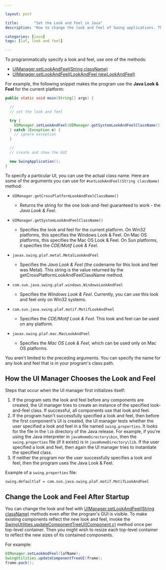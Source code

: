 ```yaml
---

layout: post

title:       "Set the Look and Feel in Java"
description: "How to change the look and feel of Swing applications. The 'look' of an application refers to its appearance. The 'feel' refers to how the widgets behave."

categories: [java]
tags: [laf, look and feel]

---
```



To programmatically specify a look and feel, use one of the methods:
- [UIManager.setLookAndFeel(String className)](http://docs.oracle.com/javase/7/docs/api/javax/swing/UIManager.html#setLookAndFeel(java.lang.String))
- [UIManager.setLookAndFeel(LookAndFeel newLookAndFeel)](http://docs.oracle.com/javase/7/docs/api/javax/swing/UIManager.html#setLookAndFeel(javax.swing.LookAndFeel))

For example, the following snippet makes the program use the **Java Look & Feel** for the current platform:

```java
public static void main(String[] args) {

  //
  // set the look and feel

  try {
    UIManager.setLookAndFeel(UIManager.getSystemLookAndFeelClassName());
  } catch (Exception e) {
    // ignore exception
  }

  //
  // create and show the GUI

  new SwingApplication();
}
```

To specify a particular UI, you can use the actual class name.
Here are some of the arguments you can use for `#setLookAndFeel(String className)` method:

- `UIManager.getCrossPlatformLookAndFeelClassName()`
	- Returns the string for the one look-and-feel guaranteed to work - the *Java Look & Feel*.

- `UIManager.getSystemLookAndFeelClassName()`
	- Specifies the look and feel for the current platform. On Win32 platforms, this specifies the Windows Look & Feel. On Mac OS platforms, this specifies the Mac OS Look & Feel. On Sun platforms, it specifies the *CDE/Motif Look & Feel*.

- `javax.swing.plaf.metal.MetalLookAndFeel`
	- Specifies the *Java Look & Feel* (the codename for this look and feel was Metal). This string is the value returned by the getCrossPlatformLookAndFeelClassName method.

- `com.sun.java.swing.plaf.windows.WindowsLookAndFeel`
	- Specifies the *Windows Look & Feel*. Currently, you can use this look and feel only on Win32 systems.

- `com.sun.java.swing.plaf.motif.MotifLookAndFeel`
	- Specifies the *CDE/Motif Look & Feel*. This look and feel can be used on any platform.

- `javax.swing.plaf.mac.MacLookAndFeel`
	- Specifies the *Mac OS Look & Feel*, which can be used only on Mac OS platforms.

You aren't limited to the preceding arguments.
You can specify the name for any look and feel that is in your program's class path.


## How the UI Manager Chooses the Look and Feel

Steps that occur when the UI manager first initializes itself:

1. If the program sets the look and feel before any components are created, the UI manager tries to create an instance of the specified look-and-feel class. If successful, all components use that look and feel.
2. If the program hasn't successfully specified a look and feel, then before the first component's UI is created, the UI manager tests whether the user specified a look and feel in a file named `swing.properties`. It looks for the file in the `lib` directory of the Java release. For example, if you're using the Java interpreter in `javaHomeDirectory\bin`, then the `swing.properties` file (if it exists) is in `javaHomeDirectory\lib`. If the user specified a look and feel, then again the UI manager tries to instantiate the specified class.
3. If neither the program nor the user successfully specifies a look and feel, then the program uses the Java Look &amp; Feel.

Example of a `swing.properties` file:

```properties
swing.defaultlaf = com.sun.java.swing.plaf.motif.MotifLookAndFeel
```


## Change the Look and Feel After Startup

You can change the look and feel with [UIManager.setLookAndFeel(String className)](http://docs.oracle.com/javase/7/docs/api/javax/swing/UIManager.html#setLookAndFeel(java.lang.String)) methods even after the program's GUI is visible.
To make existing components reflect the new look and feel, invoke the <a href="http://docs.oracle.com/javase/7/docs/api/javax/swing/UIManager.html#setLookAndFeel(javax.swing.LookAndFeel)">SwingUtilities.updateComponentTreeUI(Component c)</a> method once per top-level container.
Then you might wish to resize each top-level container to reflect the new sizes of its contained components.

For example:

```java
UIManager.setLookAndFeel(lafName);
SwingUtilities.updateComponentTreeUI(frame);
frame.pack();
```